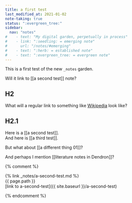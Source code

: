 ```yaml
---
title: a first test
last_modified_at: 2021-01-02
note-taking: true
status: ":evergreen_tree:"
sidebar:
  nav: "notes"
#    - text: "My digital garden, perpetually in process"
#    - link: ":seedling: = emerging note"
#      url: "/notes/#emerging"
#    - text: ":herb: = established note"
#    - text: ":evergreen_tree: = evergreen note"
---
```

This is a first test of the new `_notes` garden.  

Will it link to [[a second test]] note?  

## H2  

What will a regular link to something like [Wikipedia](https://wikipedia.org) look like?  

## H2.1  

Here is a [[a second test]].  
And here is [[a third test]].  

But what about [[a different thing 01]]?  

And perhaps I mention [[literature notes in Dendron]]?

{% comment %}

{% link _notes/a-second-test.md %}  
{{ page.path }}  
[link to a-second-test]({{ site.baseurl }}/a-second-test)  

{% endcomment %}